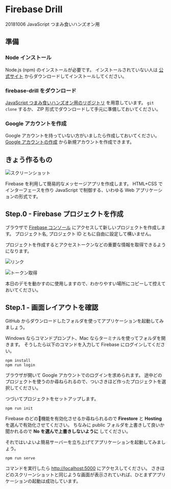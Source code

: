 # Firebase Drill

20181006 JavaScript つまみ食いハンズオン用

## 準備

### Node インストール

Node.js (npm) のインストールが必要です。
インストールされていない人は [公式サイト](https://nodejs.org/ja/) からダウンロードしてインストールしてください。

### firebase-drill をダウンロード

[JavaScript つまみ食いハンズオン用のリポジトリ](https://github.com/todays-mitsui/firebase-drill) を用意しています。
`git clone` するか、 ZIP 形式でダウンロードして手元に準備しておいてください。

### Google アカウントを作成

Google アカウントを持っていない方がいましたら作成しておいてください。
[Google アカウントの作成](https://accounts.google.com/signup/v2/webcreateaccount?hl=ja&flowName=GlifWebSignIn&flowEntry=SignUp) から新規アカウントを作成できます。


## きょう作るもの

![スクリーンショット](https://i.imgur.com/xtjNHQY.png)

Firebase を利用して簡易的なメッセージアプリを作成します。
HTML+CSS でインターフェースを作り JavaScript で制御する、いわゆる Web アプリケーションの形式です。

## Step.0 - Firebase プロジェクトを作成

ブラウザで [Firebase コンソール](https://console.firebase.google.com/?hl=ja) にアクセスして新しいプロジェクトを作成します。
プロジェクト名, プロジェクト ID ともに自由に設定して構いません。

プロジェクトを作成するとアクセストークンなどの重要な情報を取得できるようになります。

![リンク](https://i.imgur.com/I9G2F60.png)

![トークン取得](https://i.imgur.com/G9Uxvwl.png)

本日のデモを動かすのに使用しますので、わかりやすい場所にコピーして控えておいてください。

## Step.1 - 画面レイアウトを確認

GitHub からダウンロードしたフォルダを使ってアプリケーションを起動してみましょう。

Windows ならコマンドプロンプト、Mac ならターミナルを使ってフォルダを開きます。
そうしたら以下のコマンドを入力して Firebase にログインしてください。

```console
npm install
npm run login
```

ブラウザが開いて Google アカウントでのログインを求められます。
途中どのプロジェクトを使うのか尋ねられるので、ついさきほど作ったプロジェクトを選択してください。

つづいてプロジェクトをセットアップします。

```console
npm run init
```

Firebase のどの機能を有効化させるか尋ねられるので **Firestore** と **Hosting** を選んで有効化させてください。
ちなみに public フォルダを上書きして良いか聞かれるので **No を選んで上書きしないように** してください。

それではいよいよ簡易サーバーを立ち上げてアプリケーションを起動してみましょう。

```console
npm run serve
```

コマンドを実行したら [http://localhost:5000](http://localhost:5000) にアクセスしてください。
さきほどのスクリーンショットと同じような画面が表示されていれば、ひとまずアプリケーションの起動は成功しています。
